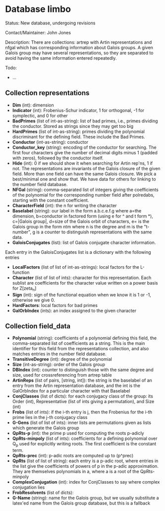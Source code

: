 # Database limbo

Status: New database, undergoing revisions

Contact/Maintainer: John Jones

Description: There are collections: artrep with Artin representations and nfgal which has corresponding information about Galois groups.  A given Galois group may have several representations, so they are separated to avoid having the same information entered repeatedly.

Todo:
* ...

## Collection representations
* **Dim** (int): dimension
* **Indicator** (int): Frobenius-Schur indicator, 1 for orthogonal, -1 for symplectic, and 0 for other
* **BadPrimes** (list of int-as-string): list of bad primes, i.e., primes dividing the conductor.  Stored as strings since they may get too big
* **HardPrimes** (list of int-as-string): primes dividing the polynomial discriminant for the defining field.  These include the Bad Primes.
* **Conductor** (int-as-string): conductor
* **Conductor_key** (string): encoding of the conductor for searching.  The first four characters give the number of decimal digits minus 1 (padded with zeros), followed by the conductor itself.
* **Hide** (int): 0 if we should show it when searching for Artin rep'ns, 1 if not.  The representations are invariants of the Galois closure of the given field.  More than one field can have the same Galois closure.  We pick a best/minimal one and show that.  We have data for others for linking to the number field database.
* **NFGal** (string): comma-separated list of integers giving the coefficients of the polynomial for the corresponding number field after polredabs, starting with the constant coefficient.
* **CharacterField** (int): the n for writing the character
* **Baselabel** (string): our label in the form a.b.c.e.f.g where a=the dimension, b=conductor in factored form (using e for ^ and t form *), c=|Galois group|, d=size of the Galois orbit of characters, e= is the Galois group in the form ntm where n is the degree and m is the "t-number", g is a counter to distinguish representations with the same data.
* **GaloisConjugates** (list): list of Galois conjugate character information.


Each entry in the GaloisConjugates list is a dictionary with the following entries
* **LocalFactors** (list of list of int-as-strings): local factors for the L-function
* **Character** (list of list of ints): character for this representation.  Each sublist are coefficients for the character value written on a power basis for Z[zeta<sub>n</sub>]
* **Sign** (int): sign of the functional equation when we know it is 1 or -1, otherwise we give 0.
* **HardFactors**: local factors for bad primes
* **GalOrbIndex** (ints): an index assigned to the given character
 
## Collection field_data
* **Polynomial** (string): coefficients of a polynomial defining this field, the comma-separated list of coefficients as a string.  This is the main identifier for this field from the representations collection, and also matches entries in the number field database.
* **TransitiveDegree** (int): degree of the polynomial
* **Size** (int-as-string): order of the Galois group
* **DBIndex** (int): counter to distinguish those with the same degree and size, used for crossreferencing from artrep table
* **ArtinReps** (list of pairs, [string, int]): the string is the baselabel of an entry from the Artin representation database, and the int is the GalOrbIndex for a particular character with that Baselabel
* **ConjClasses** (list of dicts): for each conjugacy class of the group: its Order (int), Representative (list of ints giving a permutation), and Size (int)
* **Frobs** (list of ints): if the i-th entry is j, then the Frobenius for the i-th prime lies in the j-th conjugacy class
* **G-Gens** (list of list of ints): inner lists are permutations given as lists which generate the Galois group
* **QpRts-p** (int): the prime p used for computing the roots p-adicly
* **QpRts-minpoly** (list of ints): coefficients for a defining polynomial over Q<sub>p</sub> used for explicitly writing roots.  The first coefficient is the constant term.
* **QpRts-prec** (int): p-adic roots are computed up to (p^prec)
* **QpRts** (list of list of string): each entry is a p-adic root, where entries in the list give the coefficients of powers of p in the p-adic approximation.  They are themselves polynomials in a, where a is a root of the QpRts-minpoly
* **ComplexConjugation** (int): index for ConjClasses to say where complex conjugation lies
* **FrobResolvents** (list of dicts):
* **G-Name** (string): name for the Galois group, but we usually substitute a latex'ed name from the Galois group database, but this is a fallback


